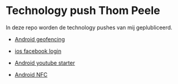 # Technology push Thom Peele

In deze repo worden de technology pushes van mij geplubliceerd.

- [Android geofencing](/Week1/android_geofencing.md)

- [ios facebook login](/Week2/ios_facebook_login.md)

- [Android youtube starter](/Week2/android_youtube_starter.md)

- [Android NFC](/Week3/android_nfc.md)